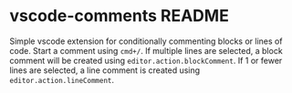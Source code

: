 # vscode-comments README

Simple vscode extension for conditionally commenting blocks or lines of code. 
Start a comment using `cmd+/`. 
If multiple lines are selected, a block comment will be created using `editor.action.blockComment`. 
If 1 or fewer lines are selected, a line comment is created using `editor.action.lineComment`.
